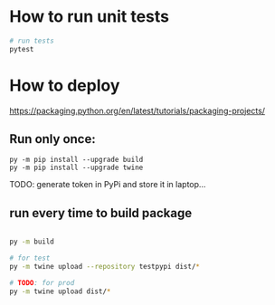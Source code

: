 # How to run unit tests

```bash
# run tests
pytest

```


# How to deploy

https://packaging.python.org/en/latest/tutorials/packaging-projects/

## Run only once:
```shell
py -m pip install --upgrade build
py -m pip install --upgrade twine
```

TODO: generate token in PyPi and store it in laptop... 


## run every time to build package
```sh

py -m build

# for test
py -m twine upload --repository testpypi dist/*

# TODO: for prod
py -m twine upload dist/*

```
